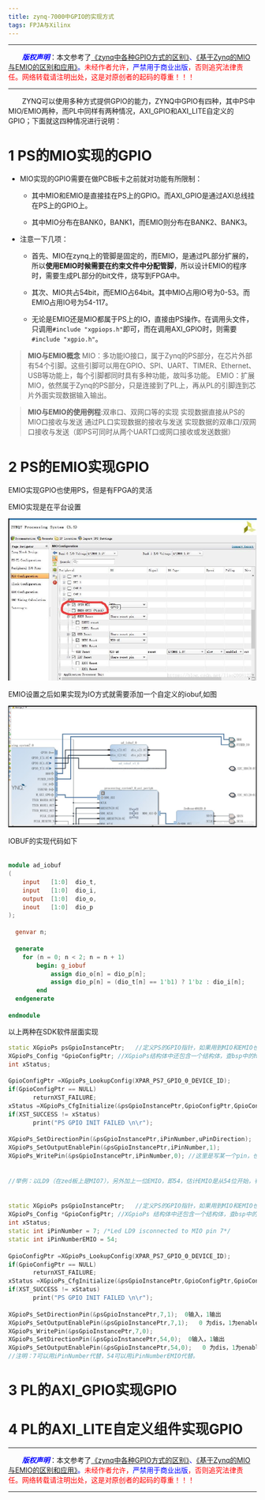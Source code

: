 ```yaml
---
title: zynq-7000中GPIO的实现方式
tags: FPJA与Xilinx
---
```


------

&emsp;&emsp;<font color=blue>**_版权声明_**</font>：本文参考了<font color=blue>[《zynq中各种GPIO方式的区别》](https://blog.csdn.net/qq_36373500/article/details/54628831 "点击跳转")、[《基于Zynq的MIO与EMIO的区别和应用》](https://blog.csdn.net/limoon1212/article/details/45483491)。</font><font color=red>未经作者允许，<font color=blue>严禁用于商业出版</font>，否则追究法律责任。网络转载请注明出处，这是对原创者的起码的尊重！！！</font>

------

<style>table{word-break:initial;}</style>



&emsp;&emsp;ZYNQ可以使用多种方式提供GPIO的能力，ZYNQ中GPIO有四种，其中PS中MIO/EMIO两种，而PL中同样有两种情况，AXI_GPIO和AXI_LITE自定义的GPIO；下面就这四种情况进行说明：
# 1 PS的MIO实现的GPIO
* MIO实现的GPIO需要在做PCB板卡之前就对功能有所限制：

  * 其中MIO和EMIO是直接挂在PS上的GPIO。而AXI_GPIO是通过AXI总线挂在PS上的GPIO上。

  * 其中MIO分布在BANK0，BANK1，而EMIO则分布在BANK2、BANK3。
 
* 注意一下几项：

  * 首先、MIO在zynq上的管脚是固定的，而EMIO，是通过PL部分扩展的，所以**使用EMIO时候需要在约束文件中分配管脚**，所以设计EMIO的程序时，需要生成PL部分的bit文件，烧写到FPGA中。
 
  * 其次、MIO共占54bit，而EMIO占64bit。其中MIO占用IO号为0-53。而EMIO占用IO号为54-117。
 
  * 无论是EMIO还是MIO都属于PS上的IO，直接由PS操作。在调用头文件，只调用`#include "xgpiops.h"`即可，而在调用AXI_GPIO时，则需要`#include "xgpio.h"`。


>**MIO与EMIO概念**
MIO：多功能IO接口，属于Zynq的PS部分，在芯片外部有54个引脚。这些引脚可以用在GPIO、SPI、UART、TIMER、Ethernet、USB等功能上，每个引脚都同时具有多种功能，故叫多功能。
EMIO：扩展MIO，依然属于Zynq的PS部分，只是连接到了PL上，再从PL的引脚连到芯片外面实现数据输入输出。

>**MIO与EMIO的使用例程**:双串口、双网口等的实现
实现数据直接从PS的MIO口接收与发送
通过PL口实现数据的接收与发送
实现数据的双串口/双网口接收与发送（即PS可同时从两个UART口或网口接收或发送数据）

# 2 PS的EMIO实现GPIO
EMIO实现GPIO也使用PS，但是有FPGA的灵活

EMIO实现是在平台设置

![1](https://www.github.com/liao20081228/blog/raw/master/图片/zynq-7000中GPIO的实现方式/1.JPG)



EMIO设置之后如果实现为IO方式就需要添加一个自定义的iobuf,如图

![2](https://www.github.com/liao20081228/blog/raw/master/图片/zynq-7000中GPIO的实现方式/2.JPG)

IOBUF的实现代码如下
```verilog
  
module ad_iobuf
(
    input   [1:0]  dio_t, 
    input   [1:0]  dio_i, 
    output  [1:0]  dio_o,
	inout   [1:0]  dio_p
);
	
  genvar n;
 
  generate
	for (n = 0; n < 2; n = n + 1) 
		begin: g_iobuf
			assign dio_o[n] = dio_p[n];
			assign dio_p[n] = (dio_t[n] == 1'b1) ? 1'bz : dio_i[n];
		end
  endgenerate
 
endmodule

```


以上两种在SDK软件层面实现
```cpp
static XGpioPs psGpioInstancePtr;   //定义PS的GPIO指针，如果用到MIO和EMIO也只要定义这一个就行
XGpioPs_Config *GpioConfigPtr; //XGpioPs结构体中还包含一个结构体，查bsp中的h文件
int xStatus;

GpioConfigPtr =XGpioPs_LookupConfig(XPAR_PS7_GPIO_0_DEVICE_ID);   
if(GpioConfigPtr == NULL)
       returnXST_FAILURE;
xStatus =XGpioPs_CfgInitialize(&psGpioInstancePtr,GpioConfigPtr,GpioConfigPtr->BaseAddr);
if(XST_SUCCESS != xStatus)
       print("PS GPIO INIT FAILED \n\r");

XGpioPs_SetDirectionPin(&psGpioInstancePtr,iPinNumber,uPinDirection);
XGpioPs_SetOutputEnablePin(&psGpioInstancePtr,iPinNumber,1);
XGpioPs_WritePin(&psGpioInstancePtr,iPinNumber,0); //这里是写某一个pin，也有写一个bank的，陆书上P111就是写bank的。

 
//举例：以LD9（在zed板上是MIO7），另外加上一位EMIO，即54，估计EMIO是从54位开始，有待验证（mark）。


static XGpioPs psGpioInstancePtr;   //定义PS的GPIO指针，如果用到MIO和EMIO也只要定义这一个就行
XGpioPs_Config *GpioConfigPtr; //XGpioPs 结构体中还包含一个结构体，查bsp中的h文件
int xStatus;
static int iPinNumber = 7; /*Led LD9 isconnected to MIO pin 7*/
static int iPinNumberEMIO = 54;

GpioConfigPtr =XGpioPs_LookupConfig(XPAR_PS7_GPIO_0_DEVICE_ID);   
if(GpioConfigPtr == NULL)
       returnXST_FAILURE;
xStatus =XGpioPs_CfgInitialize(&psGpioInstancePtr,GpioConfigPtr,GpioConfigPtr->BaseAddr);
if(XST_SUCCESS != xStatus)
       print("PS GPIO INIT FAILED \n\r");

XGpioPs_SetDirectionPin(&psGpioInstancePtr,7,1);  0输入，1输出
XGpioPs_SetOutputEnablePin(&psGpioInstancePtr,7,1);   0 为dis，1为enable
XGpioPs_WritePin(&psGpioInstancePtr,7,0);
XGpioPs_SetDirectionPin(&psGpioInstancePtr,54,0);  0输入，1输出
XGpioPs_SetOutputEnablePin(&psGpioInstancePtr,54,0);   0 为dis，1为enable
//注明：7可以用iPinNumber代替，54可以用iPinNumberEMIO代替。
```

# 3 PL的AXI_GPIO实现GPIO


# 4 PL的AXI_LITE自定义组件实现GPIO




------

&emsp;&emsp;<font color=blue>**_版权声明_**</font>：本文参考了<font color=blue>[《zynq中各种GPIO方式的区别》](https://blog.csdn.net/qq_36373500/article/details/54628831 "点击跳转")、[《基于Zynq的MIO与EMIO的区别和应用》](https://blog.csdn.net/limoon1212/article/details/45483491)。</font><font color=red>未经作者允许，<font color=blue>严禁用于商业出版</font>，否则追究法律责任。网络转载请注明出处，这是对原创者的起码的尊重！！！</font>

------
